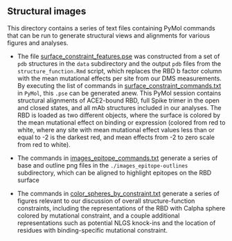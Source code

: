 ## Structural images

This directory contains a series of text files containing PyMol commands that can be run to generate structural views and alignments for various figures and analyses.

- The file [surface_constraint_features.pse](surface_constraint_features.pse) was constructed from a set of `pdb` structures in the `data` subdirectory and the output `pdb` files from the `structure_function.Rmd` script, which replaces the RBD b factor column with the mean mutational effects per site from our DMS measurements. By executing the list of commands in [surface_constraint_commands.txt](surface_constraint_commands.txt) in `PyMol`, this `.pse` can be generated anew. This PyMol session contains structural alignments of ACE2-bound RBD, full Spike trimer in the open and closed states, and all mAb structures included in our analyses. The RBD is loaded as two different objects, where the surface is colored by the mean mutational effect on binding or expression (colored from red to white, where any site with mean mutational effect values less than or equal to -2 is the darkest red, and mean effects from -2 to zero scale from red to white).

- The commands in [images_epitope_commands.txt](images_epitope_commands.txt) generate a series of base and outline png files in the `./images_epitope-outlines` subdirectory, which can be aligned to highlight epitopes on the RBD surface

- The commands in [color_spheres_by_constraint.txt](color_spheres_by_constraint.txt) generate a series of figures relevant to our discussion of overall structure-function constraints, including the representations of the RBD with Calpha sphere colored by mutational constraint, and a couple additional representations such as potential NLGS knock-ins and the location of residues with binding-specific mutational constraint.